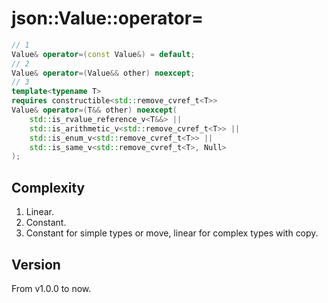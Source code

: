 # **json::Value::operator=**

```cpp
// 1
Value& operator=(const Value&) = default;
// 2
Value& operator=(Value&& other) noexcept;
// 3
template<typename T>
requires constructible<std::remove_cvref_t<T>>
Value& operator=(T&& other) noexcept(
    std::is_rvalue_reference_v<T&&> ||
    std::is_arithmetic_v<std::remove_cvref_t<T>> ||
    std::is_enum_v<std::remove_cvref_t<T>> ||
    std::is_same_v<std::remove_cvref_t<T>, Null>
);
```

## Complexity

1. Linear.
2. Constant.
3. Constant for simple types or move, linear for complex types with copy.

## Version

From v1.0.0 to now.
